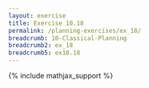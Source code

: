 ```yaml
---
layout: exercise
title: Exercise 10.18
permalink: /planning-exercises/ex_18/
breadcrumb: 10-Classical-Planning
breadcrumb2: ex_18
breadcrumb5: ex10.18
---
```


{% include mathjax_support %}

